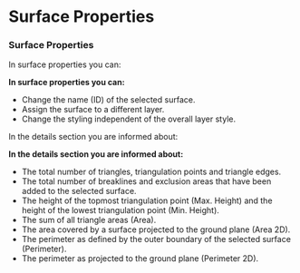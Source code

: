 # Surface Properties

### Surface Properties

In surface properties you can:

**In surface properties you can:**

- Change the name (ID) of the selected surface.
- Assign the surface to a different layer.
- Change the styling independent of the overall layer style.

In the details section you are informed about:

**In the details section you are informed about:**

- The total number of triangles, triangulation points and triangle edges.
- The total number of breaklines and exclusion areas that have been added to the selected surface.
- The height of the topmost triangulation point (Max. Height) and the height of the lowest triangulation point (Min. Height).
- The sum of all triangle areas (Area).
- The area covered by a surface projected to the ground plane (Area 2D).
- The perimeter as defined by the outer boundary of the selected surface (Perimeter).
- The perimeter as projected to the ground plane (Perimeter 2D).

